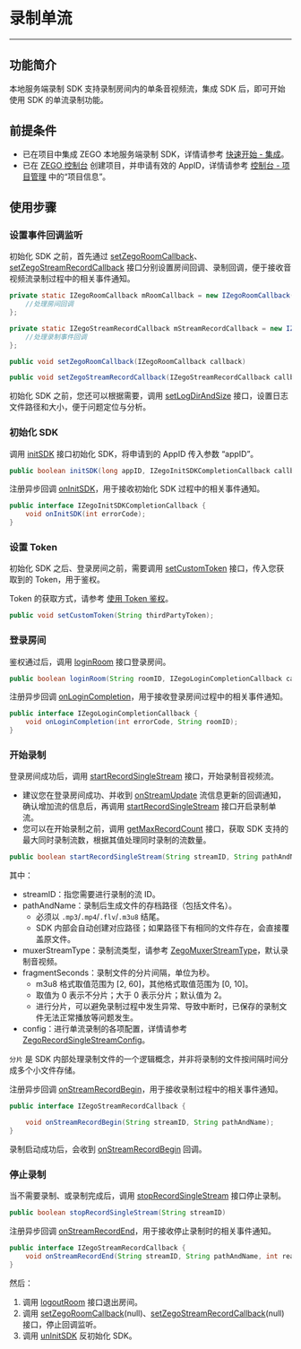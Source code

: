 # 录制单流

- - - 

## 功能简介

本地服务端录制 SDK 支持录制房间内的单条音视频流，集成 SDK 后，即可开始使用 SDK 的单流录制功能。

## 前提条件

- 已在项目中集成 ZEGO 本地服务端录制 SDK，详情请参考 [快速开始 - 集成](/local-recording-linux-java/integration/sdk-integration)。
- 已在 [ZEGO 控制台](https://console.zego.im) 创建项目，并申请有效的 AppID，详情请参考 [控制台 - 项目管理](https://doc-zh.zego.im/article/12107) 中的“项目信息”。

## 使用步骤

###  设置事件回调监听

初始化 SDK 之前，首先通过 [setZegoRoomCallback](https://doc-zh.zego.im/API/ServerRecord-java/com/zego/zegoliveroom/ZegoLiveRoom.html#setZegoRoomCallback-com.zego.zegoliveroom.callback.IZegoRoomCallback-)、[setZegoStreamRecordCallback](https://doc-zh.zego.im/API/ServerRecord-java/com/zego/zegoliveroom/ZegoLiveRoom.html#setZegoStreamRecordCallback-com.zego.zegoliveroom.callback.IZegoStreamRecordCallback-) 接口分别设置房间回调、录制回调，便于接收音视频流录制过程中的相关事件通知。

```java
private static IZegoRoomCallback mRoomCallback = new IZegoRoomCallback() {
    //处理房间回调
};

private static IZegoStreamRecordCallback mStreamRecordCallback = new IZegoStreamRecordCallback() {
    //处理录制事件回调
};

public void setZegoRoomCallback(IZegoRoomCallback callback)

public void setZegoStreamRecordCallback(IZegoStreamRecordCallback callback)
```
  
初始化 SDK 之前，您还可以根据需要，调用 [setLogDirAndSize](https://doc-zh.zego.im/API/ServerRecord-java/com/zego/zegoliveroom/ZegoLiveRoom.html#setLogDirAndSize-java.lang.String-long-) 接口，设置日志文件路径和大小，便于问题定位与分析。
    
###  初始化 SDK

调用 [initSDK](https://doc-zh.zego.im/API/ServerRecord-java/com/zego/zegoliveroom/ZegoLiveRoom.html#initSDK-long-byte:A-com.zego.zegoliveroom.callback.IZegoInitSDKCompletionCallback-) 接口初始化 SDK，将申请到的 AppID 传入参数 “appID”。

```java
public boolean initSDK(long appID, IZegoInitSDKCompletionCallback callback)
```

注册异步回调 [onInitSDK](https://doc-zh.zego.im/API/ServerRecord-java/com/zego/zegoliveroom/callback/IZegoInitSDKCompletionCallback.html#onInitSDK-int-)，用于接收初始化 SDK 过程中的相关事件通知。

```java
public interface IZegoInitSDKCompletionCallback {
    void onInitSDK(int errorCode);
}
```

###  设置 Token

初始化 SDK 之后、登录房间之前，需要调用 [setCustomToken](https://doc-zh.zego.im/API/ServerRecord-java/com/zego/zegoliveroom/ZegoLiveRoom.html#setCustomToken-java.lang.String-) 接口，传入您获取到的 Token，用于鉴权。

Token 的获取方式，请参考 [使用 Token 鉴权](!User_Access_Control)。

```java
public void setCustomToken(String thirdPartyToken);
```

###  登录房间

鉴权通过后，调用 [loginRoom](https://doc-zh.zego.im/API/ServerRecord-java/com/zego/zegoliveroom/ZegoLiveRoom.html#loginRoom-java.lang.String-com.zego.zegoliveroom.callback.IZegoLoginCompletionCallback-) 接口登录房间。

```java
public boolean loginRoom(String roomID, IZegoLoginCompletionCallback callback)
```

注册异步回调 [onLoginCompletion](https://doc-zh.zego.im/API/ServerRecord-java/com/zego/zegoliveroom/callback/IZegoLoginCompletionCallback.html#onLoginCompletion-int-java.lang.String-)，用于接收登录房间过程中的相关事件通知。

```java
public interface IZegoLoginCompletionCallback {
    void onLoginCompletion(int errorCode, String roomID);
}
```

###  开始录制

登录房间成功后，调用 [startRecordSingleStream](https://doc-zh.zego.im/API/ServerRecord-java/com/zego/zegoliveroom/ZegoLiveRoom.html#startRecordSingleStream-java.lang.String-java.lang.String-int-int-com.zego.zegoliveroom.entity.ZegoRecordSingleStreamConfig-) 接口，开始录制音视频流。

<Note title="说明">

- 建议您在登录房间成功、并收到 [onStreamUpdate](https://doc-zh.zego.im/API/ServerRecord-java/com/zego/zegoliveroom/callback/IZegoRoomCallback.html#onStreamUpdate-int-com.zego.zegoliveroom.entity.ZegoStreamInfo:A-java.lang.String-) 流信息更新的回调通知，确认增加流的信息后，再调用 [startRecordSingleStream](https://doc-zh.zego.im/API/ServerRecord-java/com/zego/zegoliveroom/ZegoLiveRoom.html#startRecordSingleStream-java.lang.String-java.lang.String-int-int-com.zego.zegoliveroom.entity.ZegoRecordSingleStreamConfig-) 接口开启录制单流。
- 您可以在开始录制之前，调用 [getMaxRecordCount](https://doc-zh.zego.im/API/ServerRecord-java/com/zego/zegoliveroom/ZegoLiveRoom.html#getMaxRecordCount--) 接口，获取 SDK 支持的最大同时录制流数，根据其值处理同时录制的流数量。
</Note>

```java
public boolean startRecordSingleStream(String streamID, String pathAndName, int muxerStreamType, int fragmentSeconds, ZegoRecordSingleStreamConfig config)
```

其中：

- streamID：指您需要进行录制的流 ID。
- pathAndName：录制后生成文件的存档路径（包括文件名）。
    - 必须以 `.mp3`/`.mp4`/`.flv`/`.m3u8` 结尾。
    - SDK 内部会自动创建对应路径；如果路径下有相同的文件存在，会直接覆盖原文件。
- muxerStreamType：录制流类型，请参考 [ZegoMuxerStreamType](https://doc-zh.zego.im/API/ServerRecord-java/com/zego/zegoliveroom/constants/ZegoMuxerStreamType.html)，默认录制音视频。
- fragmentSeconds：录制文件的分片间隔，单位为秒。
    - m3u8 格式取值范围为 [2, 60]，其他格式取值范围为 [0, 10]。
    - 取值为 0 表示不分片；大于 0 表示分片；默认值为 2。
    - 进行分片，可以避免录制过程中发生异常、导致中断时，已保存的录制文件无法正常播放等问题发生。
- config：进行单流录制的各项配置，详情请参考 [ZegoRecordSingleStreamConfig](https://doc-preview-zh.zego.im/API/ServerRecord-java/com/zego/zegoliveroom/entity/ZegoRecordSingleStreamConfig.html)。
  
<Warning title="注意">

`分片` 是 SDK 内部处理录制文件的一个逻辑概念，并非将录制的文件按间隔时间分成多个小文件存储。  
</Warning>

注册异步回调 [onStreamRecordBegin](https://doc-zh.zego.im/API/ServerRecord-java/com/zego/zegoliveroom/callback/IZegoStreamRecordCallback.html#onStreamRecordBegin-java.lang.String-java.lang.String-)，用于接收录制过程中的相关事件通知。

```java
public interface IZegoStreamRecordCallback {

    void onStreamRecordBegin(String streamID, String pathAndName);
}
```

录制启动成功后，会收到 [onStreamRecordBegin](https://doc-zh.zego.im/API/ServerRecord-java/com/zego/zegoliveroom/callback/IZegoStreamRecordCallback.html#onStreamRecordBegin-java.lang.String-java.lang.String-) 回调。
          
###  停止录制

当不需要录制、或录制完成后，调用 [stopRecordSingleStream](https://doc-zh.zego.im/API/ServerRecord-java/com/zego/zegoliveroom/ZegoLiveRoom.html#stopRecordSingleStream-java.lang.String-) 接口停止录制。

```java
public boolean stopRecordSingleStream(String streamID)
```

注册异步回调 [onStreamRecordEnd](https://doc-zh.zego.im/API/ServerRecord-java/com/zego/zegoliveroom/callback/IZegoStreamRecordCallback.html#onStreamRecordEnd-java.lang.String-java.lang.String-int-)，用于接收停止录制时的相关事件通知。
 
```java
public interface IZegoStreamRecordCallback {
    void onStreamRecordEnd(String streamID, String pathAndName, int reason);
}
```
 
然后：

1. 调用 [logoutRoom](https://doc-zh.zego.im/API/ServerRecord-java/com/zego/zegoliveroom/ZegoLiveRoom.html#logoutRoom--) 接口退出房间。
2. 调用 [setZegoRoomCallback](https://doc-zh.zego.im/API/ServerRecord-java/com/zego/zegoliveroom/ZegoLiveRoom.html#setZegoRoomCallback-com.zego.zegoliveroom.callback.IZegoRoomCallback-)(null)、[setZegoStreamRecordCallback](https://doc-zh.zego.im/API/ServerRecord-java/com/zego/zegoliveroom/ZegoLiveRoom.html#setZegoStreamRecordCallback-com.zego.zegoliveroom.callback.IZegoStreamRecordCallback-)(null) 接口，停止回调监听。
3. 调用 [unInitSDK](https://doc-zh.zego.im/API/ServerRecord-java/com/zego/zegoliveroom/ZegoLiveRoom.html#unInitSDK--) 反初始化 SDK。
